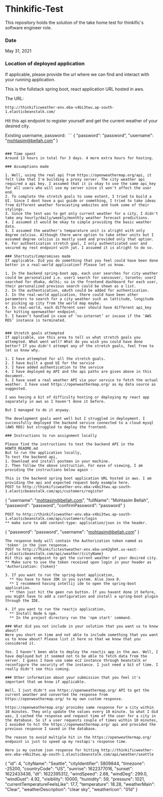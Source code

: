 # Thinkific-Test
This repository holds the solution of the take home test for thinkific's software engineer role.

### Date
May 31, 2021

### Location of deployed application

If applicable, please provide the url where we can find and interact with your running application.

This is the fullstack spring boot, react application URL hosted in aws. 

The URL: 

```
http://thinkificweather-env.eba-v4bi3twu.ap-south-1.elasticbeanstalk.com/
```

Hit this api endpoint to register yourself and get the current weather of your desired city.

Existing username, password:  ```
{
    "password": "password",
    "username": "mohtasim@bellah.com"
}
```

### Time spent
Around 13 hours in total for 3 days. 4 more extra hours for hosting.

### Assumptions made

1. Well, using the real api from https://openweathermap.org/api, it felt like that I'm building a proxy server. The city weather api required a api key. I assumed that it is okay to use the same api_key for all users who will use my server since it won't affect the user end.
2. To complete the stretch goals to some extent, I tried to build a UI. Since I dont have a gui guide or something, I tried to take ideas from different weather forecasting websites and took some of their stylings. 
3. Since the test was to get only current weather for a city, I didn't take any hourly/daily/weekly/monthly weather forecast predictions. 
4. I assumed it would be okay to simple providing the basic weather data. 
5. I assumed the weather's temparature unit is alright with only degree celcius. Although there were option to take other units but I assumed degree celcius is mostly used and provided only that option.
6. For authentication stretch goal, I only authenticated user and secured my rest endpoint with jwt. I assuemd it is alright to do so.   

### Shortcuts/Compromises made
If applicable. Did you do something that you feel could have been done better in a real-world application? Please let us know.

1. In the backend spring-boot app, each user searches for city weather could be personalized i.e. user1 search for vancouver, toronto; user2 searched for dhaka, delhi; so in the frontend dashboard for each user, their personalized previous search could be shown as a list.
2. In the authentication, oAuth could be added for authentication.
3. In the real-world application, there could have been other parameters to search for a city weather such as lattitude, longitude or picking up city from the world map maybe.
4. In real-world, each different user should have different api_key for hitting openweather endpoint.
5. I haven’t handled in case of ‘no-internet’ or incase if the ‘AWS RDS’ instance is terminated.


### Stretch goals attempted
If applicable, use this area to tell us what stretch goals you attempted. What went well? What do you wish you could have done better? If you didn't attempt any of the stretch goals, feel free to let us know why.

1. I have attempted for all the stretch goals. 
2. I have built a good UI for the service
3. I have added authentication to the service
4. I have deployed my API and the api paths are given above in this document.
5. I have used a real weather API via your service to fetch the actual weather. I have used https://openweathermap.org/ as my data source as suggested.

I was having a bit of difficulty hosting or deploying my react app separately in aws as I haven't done it before.

But I managed to do it anyway.

The development goals went well but I struggled in deployment. I successfully deployed the backend service connected to a cloud mysql (AWS RDS) but struggled to deploy the frontend.

### Instructions to run assignment locally

Please find the instructions to test the backend API in the HOWTO_README.md 
But to run the application locally,
To test the backend api,
1. Download and install postman in your machine. 
2. Then follow the above instruction. For ease of viewing, I am providing the instructions below again - 

This is the backend spring boot application URL hosted in aws. I am providing the api and expected request body example here.
POST to http://thinkificweather-env.eba-v4bi3twu.ap-south-1.elasticbeanstalk.com/api/customers/register
```
{
    "username": "mohtasim@bellah.com",
    "fullName": "Mohtasim Bellah",
    "password": "password",
    "confirmPassword": "password"
}
```
POST to http://thinkificweather-env.eba-v4bi3twu.ap-south-1.elasticbeanstalk.com/api/customers/login
** make sure to add content-type: application/json in the header.
```
{
    "password": "password",
    "username": "mohtasim@bellah.com"
}
```
The response body will contain the Authorization token named as 'token' in the json response.
POST to http://Thinkifictestweather-env.eba-un42ghmt.us-east-2.elasticbeanstalk.com/api/weather/{cityName}
Hit this api endpoint to get the current weather of your desired city.
** Make sure to use the token received upon login in your header as 'Authorization: {token}'

3. If you want to run the spring-boot application, 
  ** You have to have JDK in you system. Also Java 8. 
  ** I recommend having intellij ide to open the spring-boot application.
  ** then just hit the geen run button. If you havent done it before, you might have to add a configuration and install a spring-boot plugin through the IDE.
  
4. If you want to run the reactjs application,
  ** Install Node & npm.
  ** In the project directory run the 'npm start' command. 
 
### What did you not include in your solution that you want us to know about?
Were you short on time and not able to include something that you want us to know about? Please list it here so that we know that you considered it.

Yes. I haven't been able to deploy the reactjs app in the aws. Well, I have deployed but it seemed not to be able to fetch data from the server. I guess I have use same ec2 instance through beanstalk or reconfigure the security of the instance. I just need a bit of time. I really didn't see this coming.

### Other information about your submission that you feel it's important that we know if applicable.

Well, I just didn't use https://openweathermap.org/ API to get the current weather and converted the response from https://openweathermap.org/ to my own custom response. 

https://openweathermap.org/ provides same response for a city within 10 minutes. They only update the values every 10 minute. So what I did was, I cached the response and request time of the user for a city in the database. So if a user requests couple of times within 10 minutes, I avoided to hit the https://openweathermap.org/ api and provided the previous response I saved in the database.

The reason to avoid multiple hit in the https://openweathermap.org/ endpoint is just to speed up my restapi's response time. 

Here is my custom json response for hitting http://thinkificweather-env.eba-v4bi3twu.ap-south-1.elasticbeanstalk.com/api/weather/seattle 

```
{
    "id": 4,
    "cityName": "Seattle",
    "cityIdentifier": 5809844,
    "timezone": -25200,
    "countryCode": "US",
    "sunrise": 1622377016,
    "sunset": 1622433436,
    "dt": 1622395312,
    "windSpeed": 2.68,
    "windDeg": 299.0,
    "windGust": 4.92,
    "visibility": 10000,
    "humidity": 59,
    "pressure": 1021,
    "currentTemperatureFeelsLike": 17.7,
    "temperature": 18.28,
    "weatherMain": "Clear",
    "weatherDescription": "clear sky",
    "weatherIcon": "01d"
}
```
